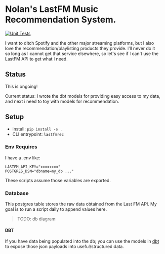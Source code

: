 # Nolan's LastFM Music Recommendation System.

[![Unit Tests](https://github.com/nolanbconaway/lastfm-recommender/actions/workflows/push.yml/badge.svg)](https://github.com/nolanbconaway/lastfm-recommender/actions/workflows/push.yml)

I want to ditch Spotify and the other major streaming platforms, but I also love the recommendation/playlisting products they provide.
I'll never do it so long as I cannot get that service elsewhere, so let's see if I can't use the LastFM API to get what I need.

## Status

This is ongoing! 

Current status: I wrote the dbt models for providing easy access to my data, and next i need to toy with 
models for recommendation. 

## Setup 

- install: `pip install -e .`
- CLI entrypoint: `lastfmrec`

### Env Requires

I have a .env like:

```
LASTFM_API_KEY="xxxxxxxx"
POSTGRES_DSN="dbname=my_db ..."
```

These scripts assume those variables are exported.

### Database

This postgres table stores the raw data obtained from the Last FM API. My goal is to run a script daily to append values here.

> TODO: db diagram

#### DBT

If you have data being populated into the db; you can use the models in [dbt](dbt/) to expose those json payloads into useful/structured data.
